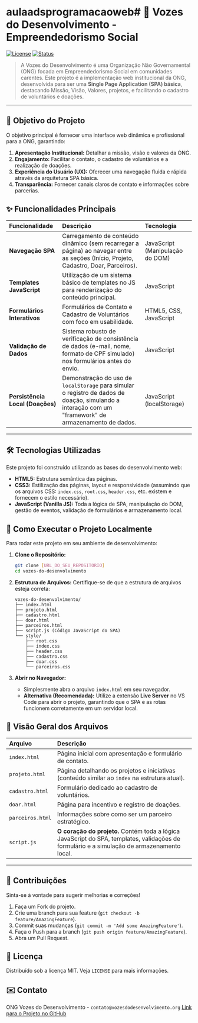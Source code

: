 # aulaadsprogramacaoweb# 📢 Vozes do Desenvolvimento - Empreendedorismo Social

[![License](https://img.shields.io/badge/License-MIT-blue.svg)](LICENSE)
[![Status](https://img.shields.io/badge/Status-Em%20Desenvolvimento-orange.svg)]()

> A Vozes do Desenvolvimento é uma Organização Não Governamental (ONG) focada em Empreendedorismo Social em comunidades carentes. Este projeto é a implementação web institucional da ONG, desenvolvida para ser uma **Single Page Application (SPA) básica**, destacando Missão, Visão, Valores, projetos, e facilitando o cadastro de voluntários e doações.

---

## 🎯 Objetivo do Projeto

O objetivo principal é fornecer uma interface web dinâmica e profissional para a ONG, garantindo:

1.  **Apresentação Institucional:** Detalhar a missão, visão e valores da ONG.
2.  **Engajamento:** Facilitar o contato, o cadastro de voluntários e a realização de doações.
3.  **Experiência do Usuário (UX):** Oferecer uma navegação fluida e rápida através da arquitetura SPA básica.
4.  **Transparência:** Fornecer canais claros de contato e informações sobre parcerias.

## ✨ Funcionalidades Principais

| Funcionalidade | Descrição | Tecnologia |
| :--- | :--- | :--- |
| **Navegação SPA** | Carregamento de conteúdo dinâmico (sem recarregar a página) ao navegar entre as seções (Início, Projeto, Cadastro, Doar, Parceiros). | JavaScript (Manipulação do DOM) |
| **Templates JavaScript** | Utilização de um sistema básico de templates no JS para renderização do conteúdo principal. | JavaScript |
| **Formulários Interativos** | Formulários de Contato e Cadastro de Voluntários com foco em usabilidade. | HTML5, CSS, JavaScript |
| **Validação de Dados** | Sistema robusto de verificação de consistência de dados (e-mail, nome, formato de CPF simulado) nos formulários antes do envio. | JavaScript |
| **Persistência Local (Doações)** | Demonstração do uso de `localStorage` para simular o registro de dados de doação, simulando a interação com um "framework" de armazenamento de dados. | JavaScript (localStorage) |

---

## 🛠️ Tecnologias Utilizadas

Este projeto foi construído utilizando as bases do desenvolvimento web:

* **HTML5:** Estrutura semântica das páginas.
* **CSS3:** Estilização das páginas, layout e responsividade (assumindo que os arquivos CSS: `index.css`, `root.css`, `header.css`, etc. existem e fornecem o estilo necessário).
* **JavaScript (Vanilla JS):** Toda a lógica de SPA, manipulação do DOM, gestão de eventos, validação de formulários e armazenamento local.

## 🚀 Como Executar o Projeto Localmente

Para rodar este projeto em seu ambiente de desenvolvimento:

1.  **Clone o Repositório:**
    ```bash
    git clone [URL_DO_SEU_REPOSITORIO]
    cd vozes-do-desenvolvimento
    ```

2.  **Estrutura de Arquivos:** Certifique-se de que a estrutura de arquivos esteja correta:
    ```
    vozes-do-desenvolvimento/
    ├── index.html
    ├── projeto.html
    ├── cadastro.html
    ├── doar.html
    ├── parceiros.html
    ├── script.js (Código JavaScript do SPA)
    └── style/
        ├── root.css
        ├── index.css
        ├── header.css
        ├── cadastro.css
        ├── doar.css
        └── parceiros.css
    ```

3.  **Abrir no Navegador:**
    * Simplesmente abra o arquivo `index.html` em seu navegador.
    * **Alternativa (Recomendada):** Utilize a extensão **Live Server** no VS Code para abrir o projeto, garantindo que o SPA e as rotas funcionem corretamente em um servidor local.

## 📂 Visão Geral dos Arquivos

| Arquivo | Descrição |
| :--- | :--- |
| `index.html` | Página inicial com apresentação e formulário de contato. |
| `projeto.html` | Página detalhando os projetos e iniciativas (conteúdo similar ao `index` na estrutura atual). |
| `cadastro.html` | Formulário dedicado ao cadastro de voluntários. |
| `doar.html` | Página para incentivo e registro de doações. |
| `parceiros.html` | Informações sobre como ser um parceiro estratégico. |
| `script.js` | **O coração do projeto.** Contém toda a lógica JavaScript do SPA, templates, validações de formulário e a simulação de armazenamento local. |

---

## 📝 Contribuições

Sinta-se à vontade para sugerir melhorias e correções!

1.  Faça um Fork do projeto.
2.  Crie uma branch para sua feature (`git checkout -b feature/AmazingFeature`).
3.  Commit suas mudanças (`git commit -m 'Add some AmazingFeature'`).
4.  Faça o Push para a branch (`git push origin feature/AmazingFeature`).
5.  Abra um Pull Request.

## 📄 Licença

Distribuído sob a licença MIT. Veja `LICENSE` para mais informações.

## ✉️ Contato

ONG Vozes do Desenvolvimento - `contato@vozesdodesenvolvimento.org`
[Link para o Projeto no GitHub]([URL_DO_SEU_REPOSITORIO])